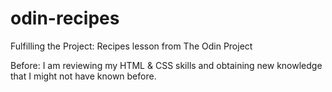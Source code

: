 # odin-recipes
Fulfilling the Project: Recipes lesson from The Odin Project

Before: I am reviewing my HTML & CSS skills and obtaining new knowledge that I might not have known before.